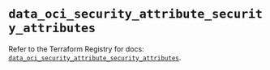 # `data_oci_security_attribute_security_attributes`

Refer to the Terraform Registry for docs: [`data_oci_security_attribute_security_attributes`](https://registry.terraform.io/providers/oracle/oci/7.19.0/docs/data-sources/security_attribute_security_attributes).
